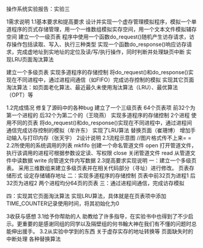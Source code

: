 操作系统实验报告：实验三

1需求说明
1.1基本要求和提高要求
设计并实现一个虚存管理模拟程序，模拟一个单道程序的页式存储管理，用一个一维数组模拟实存空间，用一个文本文件模拟辅存空间
建立一个一级页表
程序中使用一个函数do_request()随机产生访存请求，访存操作包括读取、写入、执行三种类型
实现一个函数do_response()响应访存请求，完成虚地址到实地址的定位及读/写/执行操作，同时判断并处理缺页中断
实现LRU页面淘汰算法

建立一个多级页表
实现多道程序的存储控制
将do_request()和do_response()实现在不同进程中，通过进程间通信（如FIFO）完成访存控制的模拟
实现其它页面淘汰算法：如页面老化算法、最近最久未使用淘汰算法（LRU）、最优算法（OPT）等

1.2完成情况
修复了源码中的各种bug
建立了一个三级页表 64个页表项 前32个为第一个进程的 后32个为第二个的（王晓燕）
实现多道程序的存储控制 2个进程 使用不同的页表
将do_request()和do_response()实现在不同进程中，通过进程间通信完成访存控制的模拟（牟许东）
实现了LRU算法 替换页面（崔珊博）
增加手动输入与打印内存（张天宇）
2设计说明
2.1流程示意图
 //图片格式传不上来= =
2.2所使用的系统调用的列表
mkfifo	创建一个命名管道文件
open	打开管道文件，执行该调用的进程可根据参数设定读、写权限
close	关闭管道文件
read	从管道文件中读数据
write	向管道文件内写数据
2.3提高要求实现说明
一：建立一个多级页表。
	采用三维数组来建立多级页表并在相关代码部分（寻址）进行修改。
	页表存储形式
设定存储辅存地址
二：实现多道程序的存储控制
  页表中前32页为进程1 后32页为进程2 两个进程均分64页的页表 
三：通过进程间通信，完成访存模拟
  
四：实现其它页面淘汰算法
	实现LRU算法，具体就是在页表项中添加TIME_COUNTER记录使用时间，将其初始化为0 
 
3收获与感想
3.1给予你帮助的人
助教给了许多指导，在实验书中也得到了不少启示。更重要的是感谢同组的同学以及隔壁组的何书翰大神在我们有不懂的问题时总能伸出援手。
3.2从实验中学到的东西
关于虚存实存的地址转换等
页面缺失时的中断处理
各种替换算法
